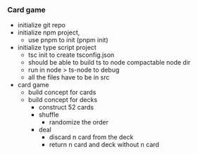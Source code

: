 ### Card game 
* initialize git repo 
* initialize npm project, 
    * use pnpm to init (pnpm init)
* initialize type script project 
    * tsc init to create tsconfig.json
    * should be able to build ts to node compactable node dir
    * run in node > ts-node to debug 
    * all the files have to be in src 
* card game
    * build concept for cards
    * build concept for decks
        - construct 52 cards
        * shuffle
            * randomize the order 
        * deal
            * discard n card from the deck 
            - return n card and deck without n card 
        